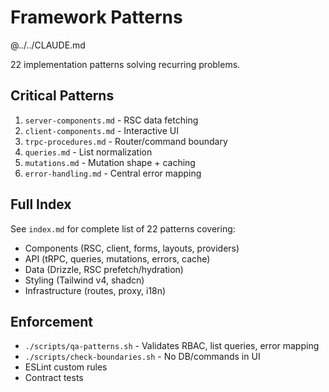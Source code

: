 # Framework Patterns

@../../CLAUDE.md

22 implementation patterns solving recurring problems.

## Critical Patterns

1. `server-components.md` - RSC data fetching
2. `client-components.md` - Interactive UI
3. `trpc-procedures.md` - Router/command boundary
4. `queries.md` - List normalization
5. `mutations.md` - Mutation shape + caching
6. `error-handling.md` - Central error mapping

## Full Index

See `index.md` for complete list of 22 patterns covering:
- Components (RSC, client, forms, layouts, providers)
- API (tRPC, queries, mutations, errors, cache)
- Data (Drizzle, RSC prefetch/hydration)
- Styling (Tailwind v4, shadcn)
- Infrastructure (routes, proxy, i18n)

## Enforcement

- `./scripts/qa-patterns.sh` - Validates RBAC, list queries, error mapping
- `./scripts/check-boundaries.sh` - No DB/commands in UI
- ESLint custom rules
- Contract tests
